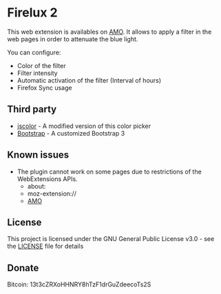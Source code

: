# Firelux 2

This web extension is availables on [AMO](https://addons.mozilla.org/firefox/addon/firelux/). It allows to apply a filter in the web pages in order to attenuate the blue light. 

You can configure:
* Color of the filter
* Filter intensity
* Automatic activation of the filter (Interval of hours)
* Firefox Sync usage

## Third party

* [jscolor](https://github.com/EastDesire/jscolor) - A modified version of this color picker
* [Bootstrap](https://getbootstrap.com/docs/3.3/customize/) - A customized Bootstrap 3

## Known issues

* The plugin cannot work on some pages due to restrictions of the WebExtensions APIs.
    * about:
    * moz-extension://
    * [AMO](https://addons.mozilla.org/firefox/addon/firelux/)

## License

This project is licensed under the GNU General Public License v3.0 - see the [LICENSE](LICENSE) file for details

## Donate

Bitcoin: 13t3cZRXoHHNRY8hTzF1drGuZdeecoTs2S